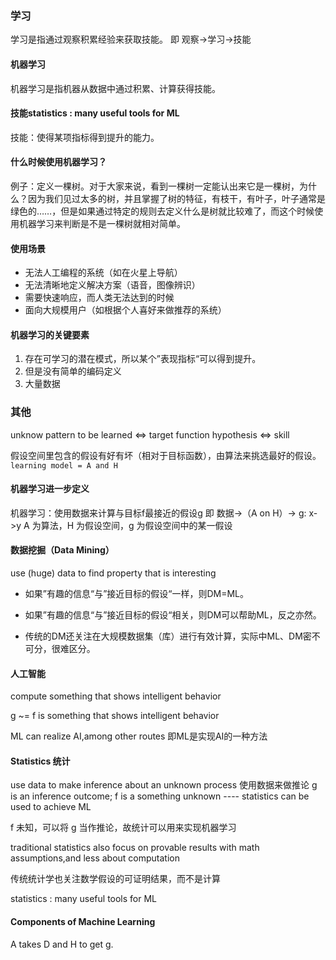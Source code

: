 ### 学习
学习是指通过观察积累经验来获取技能。
即 观察->学习->技能

#### 机器学习
机器学习是指机器从数据中通过积累、计算获得技能。

#### 技能statistics : many useful tools for ML

技能：使得某项指标得到提升的能力。

#### 什么时候使用机器学习？
例子：定义一棵树。对于大家来说，看到一棵树一定能认出来它是一棵树，为什么？因为我们见过太多的树，并且掌握了树的特征，有枝干，有叶子，叶子通常是绿色的……，但是如果通过特定的规则去定义什么是树就比较难了，而这个时候使用机器学习来判断是不是一棵树就相对简单。

#### 使用场景

- 无法人工编程的系统（如在火星上导航）
- 无法清晰地定义解决方案（语音，图像辨识）
- 需要快速响应，而人类无法达到的时候
- 面向大规模用户（如根据个人喜好来做推荐的系统）

#### 机器学习的关键要素
1. 存在可学习的潜在模式，所以某个”表现指标“可以得到提升。
2. 但是没有简单的编码定义
3. 大量数据


### 其他
unknow pattern to be learned <=> target function
hypothesis <=> skill

假设空间里包含的假设有好有坏（相对于目标函数），由算法来挑选最好的假设。
`learning model = A and H`

#### 机器学习进一步定义
机器学习：使用数据来计算与目标f最接近的假设g
即 数据->（A on H）-> g: x->y
A 为算法，H 为假设空间，g 为假设空间中的某一假设

#### 数据挖掘（Data Mining）
use (huge) data to find property that is interesting

- 如果”有趣的信息“与”接近目标的假设“一样，则DM=ML。

- 如果”有趣的信息“与”接近目标的假设“相关，则DM可以帮助ML，反之亦然。
- 传统的DM还关注在大规模数据集（库）进行有效计算，实际中ML、DM密不可分，很难区分。

#### 人工智能
compute something that shows intelligent behavior

g ~= f is something that shows intelligent behavior

ML can realize AI,among other routes
即ML是实现AI的一种方法

#### Statistics 统计
use data to make inference about an unknown process 
使用数据来做推论
g is an inference outcome; f is a something unknown ---- statistics can be used to achieve ML

f 未知，可以将 g 当作推论，故统计可以用来实现机器学习

traditional statistics also focus on provable results with math assumptions,and less about computation

传统统计学也关注数学假设的可证明结果，而不是计算

statistics : many useful tools for ML

#### Components of Machine Learning
A takes D and H to get g.

